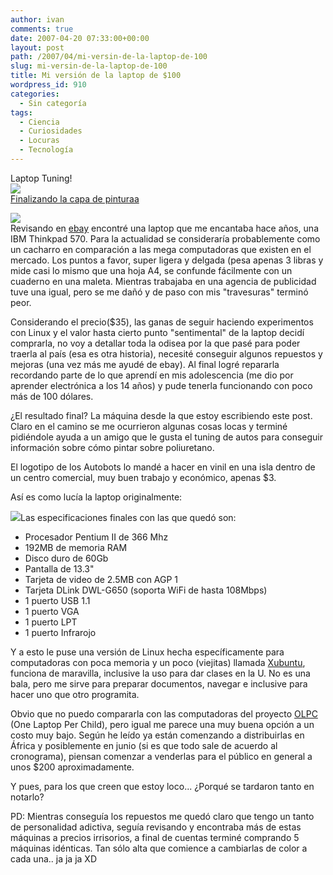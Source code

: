 ```yaml
---
author: ivan
comments: true
date: 2007-04-20 07:33:00+00:00
layout: post
path: /2007/04/mi-versin-de-la-laptop-de-100
slug: mi-versin-de-la-laptop-de-100
title: Mi versión de la laptop de $100
wordpress_id: 910
categories:
  - Sin categoría
tags:
  - Ciencia
  - Curiosidades
  - Locuras
  - Tecnología
---
```


Laptop Tuning!  
[![](http://farm1.static.flickr.com/175/465836267_a877d86a9a_m.jpg)](http://www.flickr.com/photos/76321258@N00/465836267/)  
 [Finalizando la capa de pinturaa](http://www.flickr.com/photos/76321258@N00/465836267/)

[![](http://ivan.campananaranjo.com/wp-content/uploads/2007/04/DSC00673.jpg)](http://2.bp.blogspot.com/_T2UWuNJg3dQ/RigiyjGRX5I/AAAAAAAAAB8/A0csMbBd2bQ/s1600-h/DSC00673.JPG)  
Revisando en [ebay](http://www.ebay.com/) encontré una laptop que me encantaba hace años, una IBM Thinkpad 570. Para la actualidad se consideraría probablemente como un cacharro en comparación a las mega computadoras que existen en el mercado. Los puntos a favor, super ligera y delgada (pesa apenas 3 libras y mide casi lo mismo que una hoja A4, se confunde fácilmente con un cuaderno en una maleta. Mientras trabajaba en una agencia de publicidad tuve una igual, pero se me dañó y de paso con mis "travesuras" terminó peor.

Considerando el precio(\$35), las ganas de seguir haciendo experimentos con Linux y el valor hasta cierto punto "sentimental" de la laptop decidí comprarla, no voy a detallar toda la odisea por la que pasé para poder traerla al país (esa es otra historia), necesité conseguir algunos repuestos y mejoras (una vez más me ayudé de ebay). Al final logré repararla recordando parte de lo que aprendí en mis adolescencia (me dio por aprender electrónica a los 14 años) y pude tenerla funcionando con poco más de 100 dólares.

¿El resultado final? La máquina desde la que estoy escribiendo este post. Claro en el camino se me ocurrieron algunas cosas locas y terminé pidiéndole ayuda a un amigo que le gusta el tuning de autos para conseguir información sobre cómo pintar sobre poliuretano.

El logotipo de los Autobots lo mandé a hacer en vinil en una isla dentro de un centro comercial, muy buen trabajo y económico, apenas \$3.

Así es como lucía la laptop originalmente:

[![](http://ivan.campananaranjo.com/wp-content/uploads/2007/04/TP570.gif)](http://2.bp.blogspot.com/_T2UWuNJg3dQ/RigjpjGRX6I/AAAAAAAAACE/2zOWVIvoSfk/s1600-h/TP570.gif)Las especificaciones finales con las que quedó son:

- Procesador Pentium II de 366 Mhz
- 192MB de memoria RAM
- Disco duro de 60Gb
- Pantalla de 13.3"
- Tarjeta de video de 2.5MB con AGP 1
- Tarjeta DLink DWL-G650 (soporta WiFi de hasta 108Mbps)
- 1 puerto USB 1.1
- 1 puerto VGA
- 1 puerto LPT
- 1 puerto Infrarojo

Y a esto le puse una versión de Linux hecha específicamente para computadoras con poca memoria y un poco (viejitas) llamada [Xubuntu](http://www.xubuntu.com/), funciona de maravilla, inclusive la uso para dar clases en la U. No es una bala, pero me sirve para preparar documentos, navegar e inclusive para hacer uno que otro programita.

Obvio que no puedo compararla con las computadoras del proyecto [OLPC](http://www.laptop.org/index.es.html) (One Laptop Per Child), pero igual me parece una muy buena opción a un costo muy bajo. Según he leído ya están comenzando a distribuirlas en África y posiblemente en junio (si es que todo sale de acuerdo al cronograma), piensan comenzar a venderlas para el público en general a unos \$200 aproximadamente.

Y pues, para los que creen que estoy loco... ¿Porqué se tardaron tanto en notarlo?

PD: Mientras conseguía los repuestos me quedó claro que tengo un tanto de personalidad adictiva, seguía revisando y encontraba más de estas máquinas a precios irrisorios, a final de cuentas terminé comprando 5 máquinas idénticas. Tan sólo alta que comience a cambiarlas de color a cada una.. ja ja ja XD

